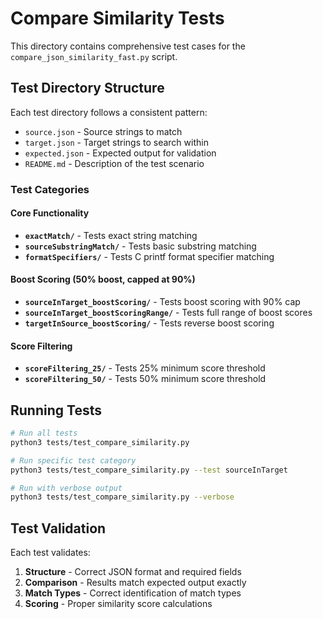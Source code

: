 # Compare Similarity Tests

This directory contains comprehensive test cases for the `compare_json_similarity_fast.py` script.

## Test Directory Structure

Each test directory follows a consistent pattern:
- `source.json` - Source strings to match
- `target.json` - Target strings to search within  
- `expected.json` - Expected output for validation
- `README.md` - Description of the test scenario

### Test Categories

#### Core Functionality
- **`exactMatch/`** - Tests exact string matching
- **`sourceSubstringMatch/`** - Tests basic substring matching
- **`formatSpecifiers/`** - Tests C printf format specifier matching

#### Boost Scoring (50% boost, capped at 90%)
- **`sourceInTarget_boostScoring/`** - Tests boost scoring with 90% cap
- **`sourceInTarget_boostScoringRange/`** - Tests full range of boost scores
- **`targetInSource_boostScoring/`** - Tests reverse boost scoring

#### Score Filtering
- **`scoreFiltering_25/`** - Tests 25% minimum score threshold
- **`scoreFiltering_50/`** - Tests 50% minimum score threshold

## Running Tests

```bash
# Run all tests
python3 tests/test_compare_similarity.py

# Run specific test category
python3 tests/test_compare_similarity.py --test sourceInTarget

# Run with verbose output
python3 tests/test_compare_similarity.py --verbose
```

## Test Validation

Each test validates:
1. **Structure** - Correct JSON format and required fields
2. **Comparison** - Results match expected output exactly
3. **Match Types** - Correct identification of match types
4. **Scoring** - Proper similarity score calculations
